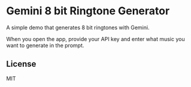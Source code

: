 # Gemini 8 bit Ringtone Generator

A simple demo that generates 8 bit ringtones with Gemini.

When you open the app, provide your API key and enter what music you want to generate in the prompt.

## License

MIT
